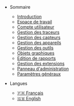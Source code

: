 - Sommaire
  - [Introduction](introduction.md)
  - [Espace de travail](espace-de-travail.md)
  - [Compte utilisateur](compte-utilisateurs.md)
  - [Gestion des traceurs](gestion-manuelle-traceurs.md)
  - [Gestion des capteurs](gestion-des-capteurs.md)
  - [Gestion des appareils](gestion-des-appareils.md)
  - [Gestion des outils](gestion-des-outils.md)
  - [Objets graphiques](objets-graphiques.md)
  - [Edition de rapports](edition-de-rapports.md)
  - [Gestion des extensions](gestion-des-extensions.md)
  - [Panneau d'administration](panneau-administration.md)
  - [Paramètres généraux](parametres-generaux.md)

- Langues
  - [:fr: Français](/)
  - [:uk: English](/en/)
